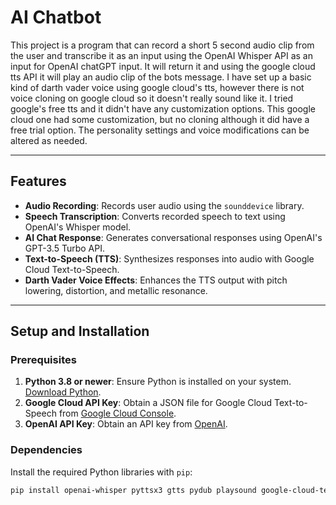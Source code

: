# AI Chatbot

This project is a program that can record a short 5 second audio clip from the user and transcribe it as an input using the OpenAI Whisper API as an input for OpenAI chatGPT input.
It will return it and using the google cloud tts API it will play an audio clip of the bots message.
I have set up a basic kind of darth vader voice using google cloud's tts, however there is not voice cloning on google cloud so it doesn't really sound like it. I tried google's free tts and it didn't have any customization options.
This google cloud one had some customization, but no cloning although it did have a free trial option.
The personality settings and voice modifications can be altered as needed.

---

## Features

- **Audio Recording**: Records user audio using the `sounddevice` library.
- **Speech Transcription**: Converts recorded speech to text using OpenAI's Whisper model.
- **AI Chat Response**: Generates conversational responses using OpenAI's GPT-3.5 Turbo API.
- **Text-to-Speech (TTS)**: Synthesizes responses into audio with Google Cloud Text-to-Speech.
- **Darth Vader Voice Effects**: Enhances the TTS output with pitch lowering, distortion, and metallic resonance.

---

## Setup and Installation

### Prerequisites
1. **Python 3.8 or newer**: Ensure Python is installed on your system. [Download Python](https://www.python.org/downloads/).
2. **Google Cloud API Key**: Obtain a JSON file for Google Cloud Text-to-Speech from [Google Cloud Console](https://console.cloud.google.com/).
3. **OpenAI API Key**: Obtain an API key from [OpenAI](https://platform.openai.com/).

### Dependencies
Install the required Python libraries with `pip`:

```bash
pip install openai-whisper pyttsx3 gtts pydub playsound google-cloud-texttospeech sounddevice soundfile keyboard
